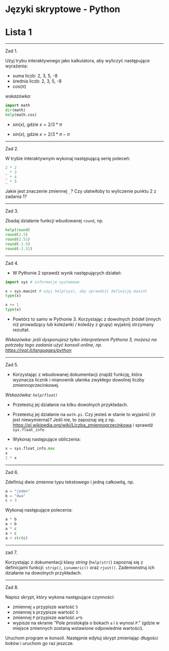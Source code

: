 # Języki skryptowe - Python
# Lista 1

---

Zad 1.

Użyj trybu interaktywnego jako kalkulatora, aby wyliczyć następujące wyrażenia:

* suma liczb: 2, 3, 5, -8
* średnia liczb: 2, 3, 5, -8
* $cos(\pi)$

*wskazówka:*

```py
import math
dir(math)
help(math.cos)
```

* $sin(x)$, gdzie $x = 2 / 3 * \pi$

* $sin(x)$, gdzie $x = 2 / 3 * \pi - \pi$

---

Zad 2.

W trybie interaktywnym wykonaj następującą serię poleceń:

```py
2 * 2
_ * 3
_ * 4
_ * 5
```

Jakie jest znaczenie zmiennej `_`? Czy ułatwiłoby to wyliczenie punktu 2 z zadania 1?

---

Zad 3.

Zbadaj działanie funkcji wbudowanej `round`, np.

```py
help(round)
round(2.5)
round(2.51)
round(-2.5)
round(-2.51)
```

---

Zad 4.

* W Pythonie 2 sprawdź wynik następujących działań:

```py
import sys # informacje systemowe

x = sys.maxint # użyj help(sys), aby sprawdzić definicję maxint
type(x)

x += 1
type(x)
```

* Powtórz to samo w Pythonie 3. Korzystając z dowolnych źródeł (innych niż prowadzący lub koleżanki / koledzy z grupy) wyjaśnij otrzymany rezultat.

*Wskazówka: jeśli dysponujesz tylko interpreterem Pythona 3, możesz na potrzeby tego zadania użyć konsoli online, np. https://repl.it/languages/python*

---

Zad 5.

* Korzystając z wbudowanej dokumentacji znajdź funkcję, która wyznacza licznik i mianownik ułamka zwykłego dowolnej liczby zmiennoprzecinkowej.

*Wskazówka: `help(float)`*

* Przetestuj jej działanie na kilku dowolnych przykładach.

* Przetestuj jej działanie na `math.pi`. Czy jesteś w stanie to wyjaśnić ($\pi$ jest niewymierna)? Jeśli nie, to zapoznaj się z np. https://pl.wikipedia.org/wiki/Liczba_zmiennoprzecinkowa i sprawdź `sys.float_info`

* Wykonaj następujące obliczenia:

```py
x = sys.float_info.max
x
2 * x
```

---

Zad 6.

Zdefiniuj dwie zmienne typu tekstowego i jedną całkowitą, np.

```py
a = "jeden"
b = "dwa"
c = 3
```

Wykonaj następujące polecenia:

```py
a * b
a + b
a * c
a + c
a + str(c)
```

---

zad 7.

Korzystając z dokumentacji klasy *string* (`help(str)`) zapoznaj się z definicjami funkcji: `strip()`, `isnumeric()` oraz `rjust()`. Zademonstruj ich działanie na dowolnych przykładach.

---

Zad 8.

Napisz skrypt, który wykona następujące czynności:

* zmiennej `a` przypisze wartość `5`
* zmiennej `b` przypisze wartość `3`
* zmiennej `P` przypisze wartość `a*b`
* wypisze na ekranie "Pole prostokąta o bokach `a` i `b` wynosi `P`." (gdzie w miejsce zmiennych zostaną wstawione odpowiednie wartości).

Uruchom program w konsoli. Następnie edytuj skrypt zmieniając długości boków i uruchom go raz jeszcze.
